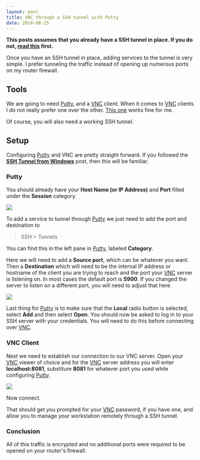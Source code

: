 ```yaml
---
layout: post
title: VNC through a SSH tunnel with Putty
date: 2014-08-25
---
```


**This posts assumes that you already have a SSH tunnel in place.  If you do not, [read this][1] first.**

Once you have an SSH tunnel in place, adding services to the tunnel is very simple.  I prefer tunneling the traffic instead of opening up numerous ports on my router firewall.

## Tools
We are going to need [Putty], and a [VNC] client.  When it comes to [VNC] clients I do not really prefer one over the other.  [This one][2] works fine for me.

Of course, you will also need a working SSH tunnel.

## Setup
Configuring [Putty] and VNC are pretty straight forward.  If you followed the **[SSH Tunnel from Windows][1]** post, then this will be familiar.

### Putty
You should already have your **Host Name (or IP Address)** and **Port** filled under the **Session** category.

![][i1]

To add a service to tunnel through [Putty] we just need to add the port and destination to

> SSH > Tunnels

You can find this in the left pane in [Putty], labeled **Category**.

Here we will need to add a **Source port**, which can be whatever you want.  Then a **Destination** which will need to be the internal IP address or hostname of the client you are trying to reach and the port your [VNC] server is listening on.  In most cases the default port is **5900**.  If you changed the server to listen on a different port, you will need to adjust that here.

![][i2]

Last thing for [Putty] is to make sure that the **Local** radio button is selected, select **Add** and then select **Open**.  You should now be asked to log in to your SSH server with your credentials.  You will need to do this before connecting over [VNC].

### VNC Client
Next we need to establish our connection to our VNC server.  Open your [VNC] viewer of choice and for the [VNC] server address you will enter **localhost:8081**, substiture **8081** for whatever port you used while configuring [Putty].

![][i3]

Now connect.

That should get you prompted for your [VNC] password, if you have one, and allow you to manage your workstation remotely through a SSH tunnel.  

### Conclusion
All of this traffic is encrypted and no additional ports were required to be opened on your router's firewall.


[Putty]:http://www.chiark.greenend.org.uk/~sgtatham/putty/
[VNC]:http://en.wikipedia.org/wiki/Virtual_Network_Computing

[1]:http://tech.brookins.info/ssh_tunnel_from_windows
[2]:http://www.realvnc.com

[i1]:https://ux5psg-sn3302.files.1drv.com/y2pNkYDxHRG0Z50Z0N0gowvjv8LXp8JfUTa-ARophWSXuzT19ChmCXFWU4LTWNSt72Pjk3D0bCqmtlUpJ6lK6N8vfxC3QzPcfAk4Yzc378MUo4/vnc_through_ssh_tunnel_w_putty_putty1.png
[i2]:https://ux5psg-sn3302.files.1drv.com/y2pozWxZ3M8fbTRfDTOdCdTpmJ39MNXsa75HK_oPhOfV-1TyinqUPpGTTmZyqXBbuD7Ila1Ty6z9XZsxHCA3HbJCvvhQUkTWvjxMYhJ3bUk0KA/vnc_through_SSH_tunnel_w_putty_putty2.PNG
[i3]:https://ux5qsg-sn3302.files.1drv.com/y2pOG9iS-Yko4z55bG2fZ8hKW8Dhk8TZJBG7BdPGeMveWfZOgwZ2Qrx_RYbsQnNisQNYMfVv-H9jPDkx8Y42q1unccVyU33EWqUAsbalh56ExI/vnc_through_SSH_tunnel_w_putty_vnc1.PNG